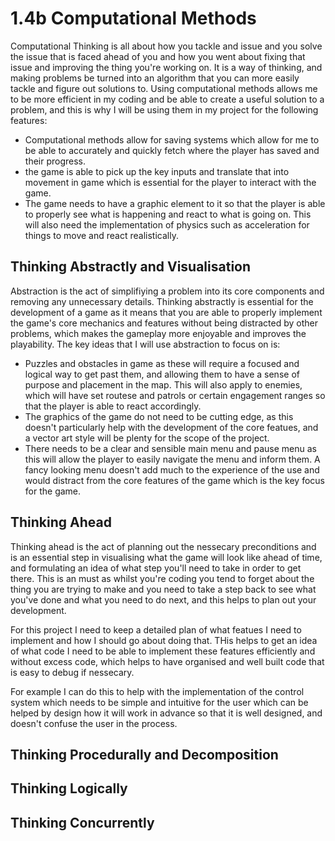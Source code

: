 # 1.4b Computational Methods

Computational Thinking is all about how you tackle and issue and you solve the issue that is faced ahead of you and how you went about fixing that issue and improving the thing you're working on. It is a way of thinking, and making problems be turned into an algorithm that you can more easily tackle and figure out solutions to. Using computational methods allows me to be more efficient in my coding and be able to create a useful solution to a problem, and this is why I will be using them in my project for the following features:&#x20;

* Computational methods allow for saving systems which allow for me to be able to accurately and quickly fetch where the player has saved and their progress.&#x20;
* the game is able to pick up the key inputs and translate that into movement in game which is essential for the player to interact with the game.&#x20;
* The game needs to have a graphic element to it so that the player is able to properly see what is happening and react to what is going on. This will also need the implementation of physics such as acceleration for things to move and react realistically.&#x20;

## Thinking Abstractly and Visualisation

Abstraction is the act of simplifiying a problem into its core components and removing any unnecessary details. Thinking abstractly is essential for the development of a game as it means that you are able to properly implement the game's core mechanics and features without being distracted by other problems, which makes the gameplay more enjoyable and improves the playability. The key ideas that I will use abstraction to focus on is:

* Puzzles and obstacles in game as these will require a focused and logical way to get past them, and allowing them to have a sense of purpose and placement in the map. This will also apply to enemies, which will have set routese and patrols or certain engagement ranges so that the player is able to react accordingly.
* The graphics of the game do not need to be cutting edge, as this doesn't particularly help with the development of the core featues, and a vector art style will be plenty for the scope of the project.&#x20;
* There needs to be a clear and sensible main menu and pause menu as this will allow the player to easily navigate the menu and inform them.  A fancy looking menu doesn't add much to the experience of the use and would distract from the core features of the game which is the key focus for the game.&#x20;

## Thinking Ahead

Thinking ahead is the act of planning out the nessecary preconditions and is an essential step in visualising what the game will look like ahead of time, and formulating an idea of what step you'll need to take in order to get there. This is an must as whilst you're coding you tend to forget about the thing you are trying to make and you need to take a step back to see what you've done and what you need to do next, and this helps to plan out your development.&#x20;

For this project I need to keep a detailed plan of what featues I need to implement and how I should go about doing that. THis helps to get an idea of what code I need to be able to implement these features efficiently and without excess code, which helps to have organised and well built code that is easy to debug if nessecary.&#x20;

For example I can do this to help with the implementation of the control system which needs to be simple and intuitive for the user which can be helped by design how it will work in advance so that it is well designed, and doesn't confuse the user in the process.&#x20;

## Thinking Procedurally and Decomposition

## Thinking Logically

## Thinking Concurrently
